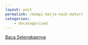 ```yaml
---
layout: post
permalink: /mimpi-kerja-naik-motor/
categories:
    - Uncategorized
---
```


[Baca Selengkapnya](/05)